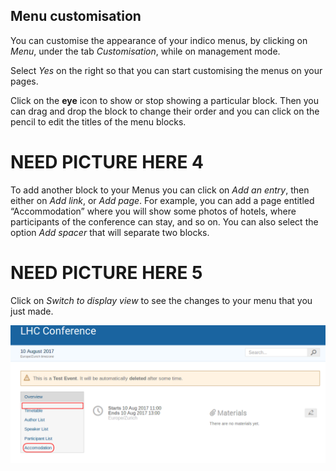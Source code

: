 ## Menu customisation

You can customise the appearance of your indico menus, by clicking on _Menu_, under the tab _Customisation_, while on management mode.

Select _Yes_ on the right so that you can start customising the menus on your pages.

Click on the **eye** icon to show or stop showing a particular
block. Then you can drag and drop the block to change their order and you can click on the pencil to edit the titles of the menu blocks.

# NEED PICTURE HERE 4

To add another block to your Menus you can click on _Add an entry_, then either on _Add link_, or _Add page_.
For example, you can add a page entitled “Accommodation” where you will show some photos of hotels, where participants of the conference can stay, and so on.
You can also select the option _Add spacer_ that will separate two blocks.

# NEED PICTURE HERE 5

Click on _Switch to display view_ to see the changes to your menu that you just made.

![](/assets/conference_menus.png)